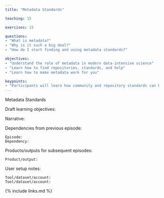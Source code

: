 ```yaml
---
title: "Metadata Standards"

teaching: 15

exercises: 15

questions:
- "What is metadata?"
- "Why is it such a big deal?"
- "How do I start finding and using metadata standards?"

objectives:
- "Understand the role of metadata in modern data-intensive science"
- "Learn how to find repositories, standards, and help"
- "Learn how to make metadata work for you"

keypoints:
- "Participants will learn how community and repository standards can be selected and implemented for their own datasets"
---
```


Metadata Standards

Draft learning objectives:

Narrative:

Dependencies from previous episode:

    Episode:
    Dependency:

Products/outputs for subsequent episodes:

    Product/output:

User setup notes:

    Tool/dataset/account:
    Tool/dataset/account:

{% include links.md %}

